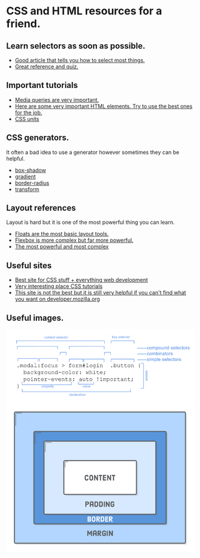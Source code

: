 # CSS and HTML resources for a friend.

## Learn selectors as soon as possible.

- [Good article that tells you how to select most things.](https://code.tutsplus.com/tutorials/the-30-css-selectors-you-must-memorize--net-16048)
- [Great reference and quiz.](https://frontend30.com/css-selectors-cheatsheet/)

## Important tutorials

- [Media queries are very important.](https://www.w3schools.com/css/css_rwd_mediaqueries.asp)
- [Here are some very important HTML elements. Try to use the best ones for the job.](https://developer.mozilla.org/en-US/docs/Web/HTML/Element)
- [CSS units](https://developer.mozilla.org/en-US/docs/Learn/CSS/Introduction_to_CSS/Values_and_units)

## CSS generators.

It often a bad idea to use a generator however sometimes they can be helpful.

- [box-shadow](https://www.cssmatic.com/box-shadow)
- [gradient](https://cssgradient.io/)
- [border-radius](https://www.cssmatic.com/border-radius)
- [transform](https://makingcss.com/transform.html)

## Layout references

Layout is hard but it is one of the most powerful thing you can learn.

- [Floats are the most basic layout tools.](https://developer.mozilla.org/en-US/docs/Web/CSS/float)
- [Flexbox is more complex but far more powerful.](https://css-tricks.com/snippets/css/a-guide-to-flexbox/)
- [The most powerful and most complex](https://css-tricks.com/snippets/css/complete-guide-grid/)

## Useful sites

- [Best site for CSS stuff + everything web development](https://developer.mozilla.org/en-US/)
- [Very interesting place CSS tutorials](https://css-tricks.com/)
- [This site is not the best but it is still very helpful if you can't find what you want on developer.mozilla.org](https://www.w3schools.com/cssref/default.asp)

## Useful images.

![](sel.png)
![](box.png)